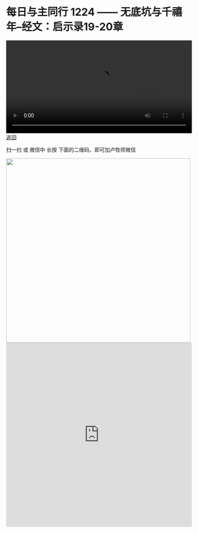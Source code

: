 # 每日与主同行 1224 —— 无底坑与千禧年–经文：启示录19-20章

<video width='100%' controls src='https://go2024.simai.life/api?redirect=https://r2.savefamily.net/@pastorpaulqiankunlu618/CXWRRhKAUog.mp4?metric=PastorLu%26keyword=webpage%26type=video%26bot=26%26to=webpage'></video>
<a href='../daily.html'> 返回 </a>
<p>扫一扫 或 微信中 长按 下面的二维码，即可加卢牧师微信</p>
<img src='https://r2.savefamily.net/OVagt1.JPG' width='500px' />



<iframe width="100%" height="500" src="https://www.youtube.com/embed/CXWRRhKAUog?si=zz5OCgHQvyW71w8c&amp;controls=0" title="YouTube video player" frameborder="0" allow="accelerometer; autoplay; clipboard-write; encrypted-media; gyroscope; picture-in-picture; web-share" referrerpolicy="strict-origin-when-cross-origin" allowfullscreen></iframe>